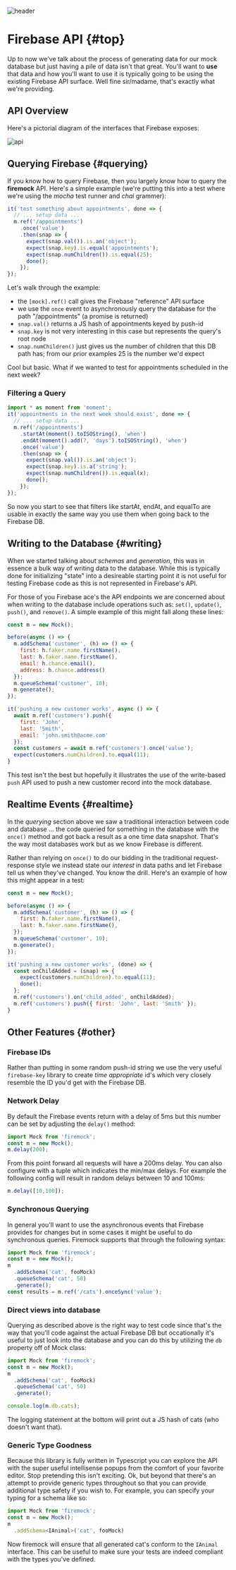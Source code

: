 ![header](images/firemock-header.jpg)
# Firebase API {#top}

Up to now we've talk about the process of generating data for our mock database but just having a pile of data isn't that great. You'll want to **use** that data and how you'll want to use it is typically going to be using the existing Firebase API surface. Well fine sir/madame, that's exactly what we're providing.

## API Overview

Here's a pictorial diagram of the interfaces that Firebase exposes:

![api](images/firebase-api.jpg)

## Querying Firebase {#querying}

If you know how to query Firebase, then you largely know how to query the **firemock** API. Here's a simple example (we're putting this into a test where we're using the _mocha_ test runner and _chai_ grammer):

```js
it('test something about appointments', done => {
  // ... setup data ...
  m.ref('/appointments')
    .once('value')
    .then(snap => {
      expect(snap.val()).is.an('object');
      expect(snap.key).is.equal('appointments');
      expect(snap.numChildren()).is.equal(25);
      done();
    });
});
```

Let's walk through the example:

- the `[mock].ref()` call gives the Firebase "reference" API surface
- we use the `once` event to asynchronously query the database for the path "/appointments" (a promise is returned)
- `snap.val()` returns a JS hash of appointments keyed by push-id
- `snap.key` is not very interesting in this case but represents the query's root node
- `snap.numChildren()` just gives us the number of children that this DB path has; from our prior examples 25 is the number we'd expect

Cool but basic. What if we wanted to test for appointments scheduled in the next week?

### Filtering a Query

```js
import * as moment from 'moment';
it('appointments in the next week should exist', done => {
  // ... setup data ...
  m.ref('/appointments')
    .startAt(moment().toISOString(), 'when')
    .endAt(moment().add(7, 'days').toISOString(), 'when')
    .once('value')
    .then(snap => {
      expect(snap.val()).is.an('object');
      expect(snap.key).is.a('string');
      expect(snap.numChildren()).is.equal(x);
      done();
    });
});
```

So now you start to see that filters like startAt, endAt, and equalTo are usable in exactly the same way you use them when going back to the Firebase DB.

## Writing to the Database {#writing}

When we started talking about _schemas_ and _generation_, this was in essence a bulk way of writing data to the database. While this is typically done for initializing "state" into a desireable starting point it is not useful for testing Firebase code as this is not represented in Firebase's API. 

For those of you Firebase ace's the API endpoints we are concerned about when writing to the database include operations such as: `set()`, `update()`, `push()`, and `remove()`. A simple example of this might fall along these lines:

```js
const m = new Mock();

before(async () => {
  m.addSchema('customer', (h) => () => {
    first: h.faker.name.firstName(),
    last: h.faker.name.firstName(),
    email: h.chance.email(),
    address: h.chance.address()
  });
  m.queueSchema('customer', 10);
  m.generate();
});

it('pushing a new customer works', async () => {
  await m.ref('customers').push({
    first: 'John',
    last: 'Smith',
    email: 'john.smith@acme.com'
  });
  const customers = await m.ref('customers').once('value');
  expect(customers.numChildren).to.equal(11);
}
```

This test isn't the best but hopefully it illustrates the use of the write-based `push` API used to push a new customer record into the mock database.

## Realtime Events {#realtime}

In the _querying_ section above we saw a traditional interaction between code and database ... the code queried for something in the database with the `once()` method and got back a result as a one time data snapshot. That's the way most databases work but as we know Firebase is different.

Rather than relying on `once()` to do our bidding in the traditional request-response style we instead state our _interest_ in data paths and let Firebase tell us when they've changed. You know the drill. Here's an example of how this might appear in a test:

```js
const m = new Mock();

before(async () => {
  m.addSchema('customer', (h) => () => {
    first: h.faker.name.firstName(),
    last: h.faker.name.firstName(),
  });
  m.queueSchema('customer', 10);
  m.generate();
});

it('pushing a new customer works', (done) => {
  const onChildAdded = (snap) => {
    expect(customers.numChildren).to.equal(11);
    done();
  };
  m.ref('customers').on('child_added', onChildAdded);
  m.ref('customers').push({ first: 'John', last: 'Smith' });
}
```

## Other Features {#other}

### Firebase IDs

Rather than putting in some random push-id string we use the very useful `firebase-key` library to create _time appropriate_ id's which very closely resemble the ID you'd get with the Firebase DB.

### Network Delay

By default the Firebase events return with a delay of 5ms but this number can be set by adjusting the `delay()` method:

````js
import Mock from 'firemock';
const m = new Mock();
m.delay(200);
````

From this point forward all requests will have a 200ms delay. You can also configure with a tuple which indicates the min/max delays. For example the following config will result in random delays between 10 and 100ms:

````js
m.delay([10,100]);
````

### Synchronous Querying
In general you'll want to use the asynchronous events that Firebase provides for changes but in some cases it might be useful to do synchronous queries. Firemock supports that through the following syntax:

````js
import Mock from 'firemock';
const m = new Mock();
m
  .addSchema('cat', fooMock)
  .queueSchema('cat', 50)
  .generate();
const results = m.ref('/cats').onceSync('value');
````

### Direct views into database
Querying as described above is the right way to test code since that's the way that you'll code against the actual Firebase DB but occationally it's useful to just look into the database and you can do this by utilizing the `db` property off of Mock class:

````js
import Mock from 'firemock';
const m = new Mock();
m
  .addSchema('cat', fooMock)
  .queueSchema('cat', 50)
  .generate();

console.log(m.db.cats);
````

The logging statement at the bottom will print out a JS hash of cats (who doesn't want that).

### Generic Type Goodness
Because this library is fully written in Typescript you can explore the API with the super useful intellisense popups from the comfort of your favorite editor. Stop pretending this isn't exciting. Ok, but beyond that there's an attempt to provide generic types throughout so that you can provide additional type safety if you wish to. For example, you can specify your typing for a schema like so:

````js
import Mock from 'firemock';
const m = new Mock();
m
  .addSchema<IAnimal>('cat', fooMock)
````

Now firemock will ensure that all generated cat's conform to the `IAnimal` interface. This can be useful to make sure your tests are indeed compliant with the types you've defined.